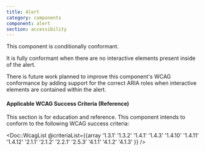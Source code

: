 ```yaml
---
title: Alert
category: components
component: alert
section: accessibility
---
```


This component is conditionally conformant.

It is fully conformant when there are no interactive elements present inside of the alert.

There is future work planned to improve this component's WCAG conformance by adding support for the correct ARIA roles when interactive elements are contained within the alert.

#### Applicable WCAG Success Criteria (Reference)

This section is for education and reference. This component intends to conform to the following WCAG success criteria:

<Doc::WcagList @criteriaList={{array '1.3.1' '1.3.2' '1.4.1' '1.4.3' '1.4.10' '1.4.11' '1.4.12' '2.1.1' '2.1.2' '2.2.1' '2.5.3' '4.1.1' '4.1.2' '4.1.3' }} />
